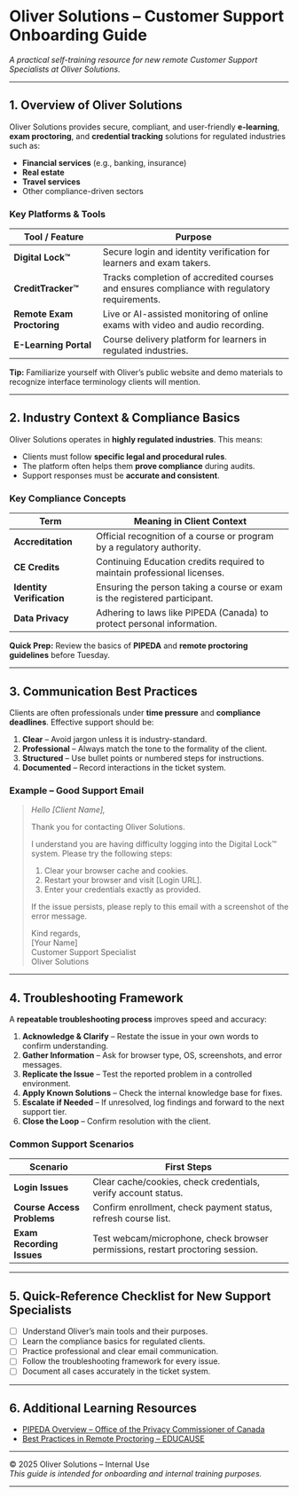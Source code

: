 # Oliver Solutions – Customer Support Onboarding Guide

_A practical self-training resource for new remote Customer Support Specialists at Oliver Solutions._

---

## 1. Overview of Oliver Solutions

Oliver Solutions provides secure, compliant, and user-friendly **e-learning**, **exam proctoring**, and **credential tracking** solutions for regulated industries such as:

- **Financial services** (e.g., banking, insurance)
- **Real estate**
- **Travel services**
- Other compliance-driven sectors

### Key Platforms & Tools

| Tool / Feature | Purpose |
|----------------|---------|
| **Digital Lock™** | Secure login and identity verification for learners and exam takers. |
| **CreditTracker™** | Tracks completion of accredited courses and ensures compliance with regulatory requirements. |
| **Remote Exam Proctoring** | Live or AI-assisted monitoring of online exams with video and audio recording. |
| **E-Learning Portal** | Course delivery platform for learners in regulated industries. |

**Tip:** Familiarize yourself with Oliver’s public website and demo materials to recognize interface terminology clients will mention.

---

## 2. Industry Context & Compliance Basics

Oliver Solutions operates in **highly regulated industries**. This means:

- Clients must follow **specific legal and procedural rules**.
- The platform often helps them **prove compliance** during audits.
- Support responses must be **accurate and consistent**.

### Key Compliance Concepts

| Term | Meaning in Client Context |
|------|---------------------------|
| **Accreditation** | Official recognition of a course or program by a regulatory authority. |
| **CE Credits** | Continuing Education credits required to maintain professional licenses. |
| **Identity Verification** | Ensuring the person taking a course or exam is the registered participant. |
| **Data Privacy** | Adhering to laws like PIPEDA (Canada) to protect personal information. |

**Quick Prep:** Review the basics of **PIPEDA** and **remote proctoring guidelines** before Tuesday.

---

## 3. Communication Best Practices

Clients are often professionals under **time pressure** and **compliance deadlines**. Effective support should be:

1. **Clear** – Avoid jargon unless it is industry-standard.
2. **Professional** – Always match the tone to the formality of the client.
3. **Structured** – Use bullet points or numbered steps for instructions.
4. **Documented** – Record interactions in the ticket system.

### Example – Good Support Email

> _Hello [Client Name],_  
>   
> Thank you for contacting Oliver Solutions.  
>   
> I understand you are having difficulty logging into the Digital Lock™ system. Please try the following steps:  
> 1. Clear your browser cache and cookies.  
> 2. Restart your browser and visit [Login URL].  
> 3. Enter your credentials exactly as provided.  
>   
> If the issue persists, please reply to this email with a screenshot of the error message.  
>   
> Kind regards,  
> [Your Name]  
> Customer Support Specialist  
> Oliver Solutions

---

## 4. Troubleshooting Framework

A **repeatable troubleshooting process** improves speed and accuracy:

1. **Acknowledge & Clarify** – Restate the issue in your own words to confirm understanding.
2. **Gather Information** – Ask for browser type, OS, screenshots, and error messages.
3. **Replicate the Issue** – Test the reported problem in a controlled environment.
4. **Apply Known Solutions** – Check the internal knowledge base for fixes.
5. **Escalate if Needed** – If unresolved, log findings and forward to the next support tier.
6. **Close the Loop** – Confirm resolution with the client.

### Common Support Scenarios

| Scenario | First Steps |
|----------|-------------|
| **Login Issues** | Clear cache/cookies, check credentials, verify account status. |
| **Course Access Problems** | Confirm enrollment, check payment status, refresh course list. |
| **Exam Recording Issues** | Test webcam/microphone, check browser permissions, restart proctoring session. |

---

## 5. Quick-Reference Checklist for New Support Specialists

- [ ] Understand Oliver’s main tools and their purposes.
- [ ] Learn the compliance basics for regulated clients.
- [ ] Practice professional and clear email communication.
- [ ] Follow the troubleshooting framework for every issue.
- [ ] Document all cases accurately in the ticket system.

---

## 6. Additional Learning Resources

- [PIPEDA Overview – Office of the Privacy Commissioner of Canada](https://www.priv.gc.ca/en/privacy-topics/privacy-laws-in-canada/the-personal-information-protection-and-electronic-documents-act-pipeda/)
- [Best Practices in Remote Proctoring – EDUCAUSE](https://www.educause.edu/)

---

© 2025 Oliver Solutions – Internal Use  
_This guide is intended for onboarding and internal training purposes._

---

